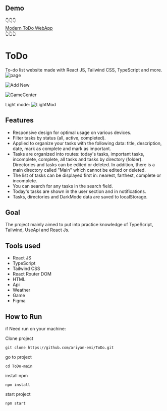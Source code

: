 ## Demo
👇👇👇<br/>
<a href="">Modern ToDo WebApp</a><br/>
👆👆👆
# ToDo
To-do list website made with React JS, Tailwind CSS, TypeScript and more.
![page](https://webvave.ir/temp/todo/1.png)

![Add New](https://webvave.ir/temp/todo/2.png)

![GameCenter](https://webvave.ir/temp/todo/3.png)

Light mode:
![LightMod](https://webvave.ir/temp/todo/4.png)



## Features 
- Responsive design for optimal usage on various devices.
- Filter tasks by status (all, active, completed).
- Applied to organize your tasks with the following data: title, description, date, mark as complete and mark as important.
- Tasks are organized into routes: today's tasks, important tasks, incomplete, complete, all tasks and tasks by directory (folder). Directories and tasks can be edited or deleted. In addition, there is a main directory called "Main" which cannot be edited or deleted.
- The list of tasks can be displayed first in: nearest, farthest, complete or incomplete.
- You can search for any tasks in the search field.
- Today's tasks are shown in the user section and in notifications.
- Tasks, directories and DarkMode data are saved to localStorage.

## Goal
The project mainly aimed to put into practice knowledge of TypeScript, Tailwind, UseApi and React Js.

## Tools used
- React JS
- TypeScript
- Tailwind CSS
- React Router DOM
- HTML
- Api
- Weather
- Game
- Figma



## How to Run

if Need run on your machine:

Clone project
```
git clone https://github.com/ariyan-emi/ToDo.git
```
go to project
```
cd ToDo-main
```
install npm
```
npm install
```
start project
```
npm start
```

 

